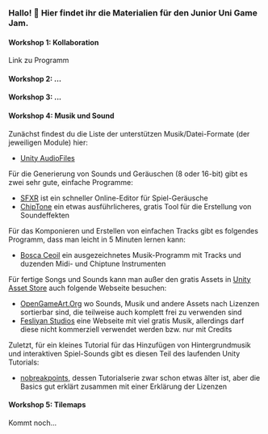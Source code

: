 ### Hallo! 👋 Hier findet ihr die Materialien für den Junior Uni Game Jam.

#### Workshop 1: Kollaboration
Link zu Programm

#### Workshop 2: ...

#### Workshop 3: ...

#### Workshop 4: Musik und Sound

Zunächst findest du die Liste der unterstützen Musik/Datei-Formate (der jeweiligen Module) hier:
* [Unity AudioFiles](https://docs.unity3d.com/Manual/AudioFiles.html)

Für die Generierung von Sounds und Geräuschen (8 oder 16-bit) gibt es zwei sehr gute, einfache Programme:
* [SFXR](https://sfxr.me/) ist ein schneller Online-Editor für Spiel-Geräusche
* [ChipTone](https://sfbgames.itch.io/chiptone) ein etwas ausführlicheres, gratis Tool für die Erstellung von Soundeffekten

Für das Komponieren und Erstellen von einfachen Tracks gibt es folgendes Programm, dass man leicht in 5 Minuten lernen kann:
* [Bosca Ceoil](https://terrycavanagh.itch.io/bosca-ceoil) ein ausgezeichnetes Musik-Programm mit Tracks und duzenden Midi- und Chiptune Instrumenten

Für fertige Songs und Sounds kann man außer den gratis Assets in [Unity Asset Store](https://assetstore.unity.com/?category=audio&free=true&orderBy=1) auch folgende Webseite besuchen:
* [OpenGameArt.Org](https://opengameart.org/art-search-advanced?keys=&field_art_type_tid%5B%5D=12&sort_by=count&sort_order=DESC) wo Sounds, Musik und andere Assets nach Lizenzen sortierbar sind, die teilweise auch komplett frei zu verwenden sind
* [Fesliyan Studios](https://www.fesliyanstudios.com) eine Webseite mit viel gratis Musik, allerdings darf diese nicht kommerziell verwendet werden bzw. nur mit Credits

Zuletzt, für ein kleines Tutorial für das Hinzufügen von Hintergrundmusik und interaktiven Spiel-Sounds gibt es diesen Teil des laufenden Unity Tutorials:
* [nobreakpoints](https://www.youtube.com/watch?v=evi8mSZN4Yc), dessen Tutorialserie zwar schon etwas älter ist, aber die Basics gut erklärt zusammen mit einer Erklärung der Lizenzen

#### Workshop 5: Tilemaps
Kommt noch...


